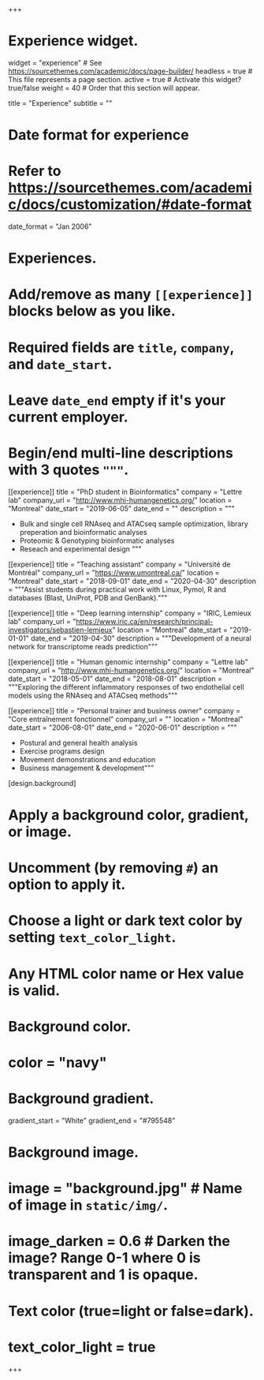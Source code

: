 +++
# Experience widget.
widget = "experience"  # See https://sourcethemes.com/academic/docs/page-builder/
headless = true  # This file represents a page section.
active = true  # Activate this widget? true/false
weight = 40  # Order that this section will appear.

title = "Experience"
subtitle = ""

# Date format for experience
#   Refer to https://sourcethemes.com/academic/docs/customization/#date-format
date_format = "Jan 2006"

# Experiences.
#   Add/remove as many `[[experience]]` blocks below as you like.
#   Required fields are `title`, `company`, and `date_start`.
#   Leave `date_end` empty if it's your current employer.
#   Begin/end multi-line descriptions with 3 quotes `"""`.
[[experience]]
  title = "PhD student in Bioinformatics"
  company = "Lettre lab"
  company_url = "http://www.mhi-humangenetics.org/"
  location = "Montreal"
  date_start = "2019-06-05"
  date_end = ""
  description = """

  * Bulk and single cell RNAseq and ATACseq sample optimization, library preperation and bioinformatic analyses
  * Proteomic & Genotyping bioinformatic analyses
  * Reseach and experimental design
  """

[[experience]]
  title = "Teaching assistant"
  company = "Université de Montréal"
  company_url = "https://www.umontreal.ca/"
  location = "Montreal"
  date_start = "2018-09-01"
  date_end = "2020-04-30"
  description = """Assist students during practical work with Linux, Pymol, R and databases (Blast, UniProt, PDB and GenBank)."""

[[experience]]
  title = "Deep learning internship"
  company = "IRIC, Lemieux lab"
  company_url = "https://www.iric.ca/en/research/principal-investigators/sebastien-lemieux"
  location = "Montreal"
  date_start = "2019-01-01"
  date_end = "2019-04-30"
  description = """Development of a neural network for transcriptome reads prediction"""

[[experience]]
  title = "Human genomic internship"
  company = "Lettre lab"
  company_url = "http://www.mhi-humangenetics.org/"
  location = "Montreal"
  date_start = "2018-05-01"
  date_end = "2018-08-01"
  description = """Exploring the different inflammatory responses of two endothelial cell models using the RNAseq and ATACseq methods"""

[[experience]]
  title = "Personal trainer and business owner"
  company = "Core entraînement fonctionnel"
  company_url = ""
  location = "Montreal"
  date_start = "2006-08-01"
  date_end = "2020-06-01"
  description = """
  
  * Postural and general health analysis
  * Exercise programs design 
  * Movement demonstrations and education
  *	Business management & development"""
  
[design.background]
  # Apply a background color, gradient, or image.
  #   Uncomment (by removing `#`) an option to apply it.
  #   Choose a light or dark text color by setting `text_color_light`.
  #   Any HTML color name or Hex value is valid.
    
  # Background color.
  # color = "navy"
  
  # Background gradient.
  gradient_start = "White"
  gradient_end = "#795548"
  
  # Background image.
  # image = "background.jpg"  # Name of image in `static/img/`.
  # image_darken = 0.6  # Darken the image? Range 0-1 where 0 is transparent and 1 is opaque.

  # Text color (true=light or false=dark).
  # text_color_light = true  
+++
